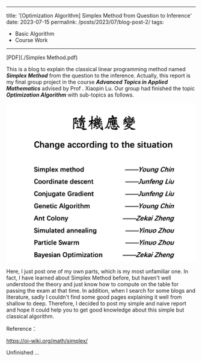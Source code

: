 ------

title: '[Optimization Algorithm] Simplex Method from Question to Inference'
date: 2023-07-15
permalink: /posts/2023/07/blog-post-2/
tags:

  - Basic Algorithm
  - Course Work

------
[PDF](./Simplex Method.pdf)

This is a blog to explain the classical linear programming method named ***Simplex Method*** from the question to the inference. Actually, this report is my final group project in the course ***Advanced Topics in Applied Mathematics*** advised by Prof . Xiaopin Lu. Our group had finished the topic ***Optimization Algorithm*** with sub-topics as follows. 

<img src="./image-20230715191100501.png" alt="image-20230715191100501" style="zoom:50%;" />

Here, I just post one of my own parts, which is my most unfamiliar one. In fact, I have learned about Simplex Method before, but haven't well understood the theory and just know how to compute on the table for passing the exam at that time. In addition, when I search for some blogs and literature, sadly I couldn't find some good pages explaining it well from shallow to deep. Therefore, I decided to post my simple and naive report and hope it could help you to get good knowledge about this simple but classical algorithm. 



Reference：

https://oi-wiki.org/math/simplex/

Unfinished ...
